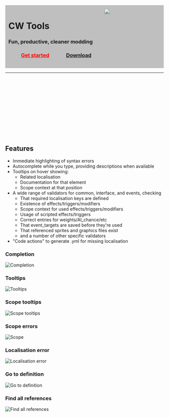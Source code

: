 <div style="background-color: #bfbfbf;padding:10px;min-height:180px;">
  <img src="./cwtools_logo.png" style="height:180px; width:auto; float:right;">
<h1> CW Tools </h1>
<h3> Fun, productive, cleaner modding </h3>
<h3 align="center">
  <a href="https://herrx2000.github.io/cwtools-vscode/getting-started" style="color:#FF0000;padding-right:50px">Get started</a>
  <a href="https://marketplace.visualstudio.com/items?itemName=tboby.cwtools-vscode" target="_blank">Download</a>
</h3>
</div>
<div style="height:200px"><hr></div>

## Features

* Immediate highlighting of syntax errors
* Autocomplete while you type, providing descriptions when available
* Tooltips on hover showing:
  * Related localisation
  * Documentation for that element
  * Scope context at that position
* A wide range of validators for common, interface, and events, checking
  * That required localisation keys are defined
  * Existence of effects/triggers/modifiers
  * Scope context for used effects/triggers/modifiers
  * Usage of scripted effects/triggers
  * Correct entries for weights/AI_chance/etc
  * That event\_targets are saved before they're used
  * That referenced sprites and graphics files exist
  * and a number of other specific validators
* "Code actions" to generate .yml for missing localisation

### Completion

![Completion](./completion.gif)

### Tooltips

![Tooltips](./tooltips.gif)

### Scope tooltips

![Scope tooltips](./scopetooltip.gif)

### Scope errors

![Scope ](./scopeerror.gif)

### Localisation error

![Localisation error](./localisationerror.gif)

### Go to definition

![Go to definition](./gotodef.gif)

### Find all references

![Find all references](./findallrefs.png)